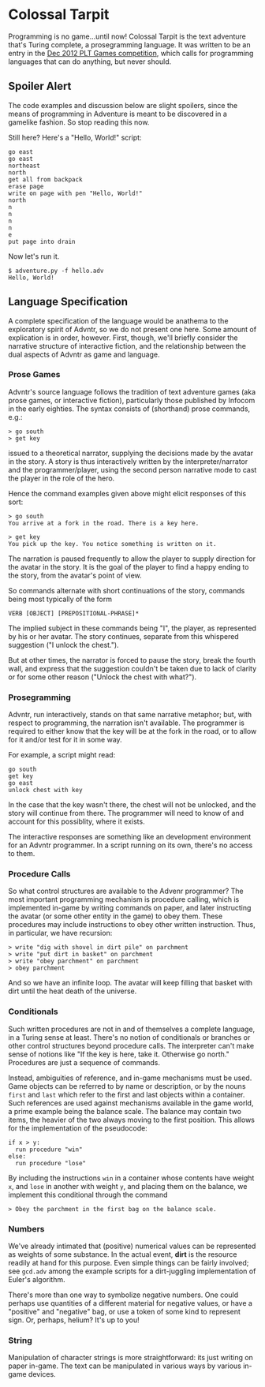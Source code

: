 Colossal Tarpit
===============

Programming is no game...until now! Colossal Tarpit is the text
adventure that's Turing complete, a prosegramming language. It was
written to be an entry in the [Dec 2012 PLT Games competition][1],
which calls for programming languages that can do anything, but never
should.

[1]: http://www.pltgames.com/competition/2012/12

Spoiler Alert
-------------

The code examples and discussion below are slight spoilers, since the
means of programming in Adventure is meant to be discovered in a
gamelike fashion. So stop reading this now.

Still here? Here's a "Hello, World!" script:

    go east
    go east
    northeast
    north
    get all from backpack
    erase page
    write on page with pen "Hello, World!"
    north
    n
    n
    n
    n 
    e
    put page into drain

Now let's run it.

    $ adventure.py -f hello.adv
    Hello, World!


Language Specification
----------------------

A complete specification of the language would be anathema to the
exploratory spirit of Advntr, so we do not present one here. Some
amount of explication is in order, however. First, though, we'll
briefly consider the narrative structure of interactive fiction, and
the relationship between the dual aspects of Advntr as game and
language.

### Prose Games

Advntr's source language follows the tradition of text adventure games
(aka prose games, or interactive fiction), particularly those
published by Infocom in the early eighties. The syntax consists of
(shorthand) prose commands, e.g.:

    > go south
    > get key

issued to a theoretical narrator, supplying the decisions made by the
avatar in the story. A story is thus interactively written by the
interpreter/narrator and the programmer/player, using the second
person narrative mode to cast the player in the role of the hero.

Hence the command examples given above might elicit responses of this
sort:

    > go south  
    You arrive at a fork in the road. There is a key here.
       
    > get key  
    You pick up the key. You notice something is written on it.

The narration is paused frequently to allow the player to supply
direction for the avatar in the story. It is the goal of the player to
find a happy ending to the story, from the avatar's point of view.

So commands alternate with short continuations of the story, commands
being most typically of the form

    VERB [OBJECT] [PREPOSITIONAL-PHRASE]*

The implied subject in these commands being "I", the player, as
represented by his or her avatar. The story continues, separate from
this whispered suggestion ("I unlock the chest.").

But at other times, the narrator is forced to pause the story, break
the fourth wall, and express that the suggestion couldn't be taken due
to lack of clarity or for some other reason ("Unlock the chest with
what?").


### Prosegramming

Advntr, run interactively, stands on that same narrative metaphor;
but, with respect to programming, the narration isn't available. The
programmer is required to either know that the key will be at the fork
in the road, or to allow for it and/or test for it in some way.

For example, a script might read:

    go south
    get key
    go east
    unlock chest with key

In the case that the key wasn't there, the chest will not be unlocked,
and the story will continue from there. The programmer will need to
know of and account for this possiblity, where it exists.

The interactive responses are something like an development
environment for an Advntr programmer. In a script running on its own,
there's no access to them.

### Procedure Calls

So what control structures are available to the Advenr programmer? The
most important programming mechanism is procedure calling, which is
implemented in-game by writing commands on paper, and later
instructing the avatar (or some other entity in the game) to obey
them. These procedures may include instructions to obey other written
instruction. Thus, in particular, we have recursion:

    > write "dig with shovel in dirt pile" on parchment
    > write "put dirt in basket" on parchment
    > write "obey parchment" on parchment
    > obey parchment

And so we have an infinite loop. The avatar will keep filling that
basket with dirt until the heat death of the universe.

### Conditionals

Such written procedures are not in and of themselves a complete
language, in a Turing sense at least. There's no notion of
conditionals or branches or other control structures beyond procedure
calls. The interpreter can't make sense of notions like "If the key is
here, take it. Otherwise go north." Procedures are just a sequence of
commands.

Instead, ambiguities of reference, and in-game mechanisms must be
used. Game objects can be referred to by name or description, or by
the nouns `first` and `last` which refer to the first and last objects
within a container. Such references are used against mechanisms
available in the game world, a prime example being the balance scale.
The balance may contain two items, the heavier of the two always
moving to the first position. This allows for the implementation of
the pseudocode:

    if x > y:
      run procedure "win"
    else:
      run procedure "lose"

By including the instructions `win` in a container whose contents have
weight `x`, and `lose` in another with weight `y`, and placing them on
the balance, we implement this conditional through the command

    > Obey the parchment in the first bag on the balance scale.

### Numbers

We've already intimated that (positive) numerical values can be
represented as weights of some substance. In the actual event,
**dirt** is the resource readily at hand for this purpose. Even simple
things can be fairly involved; see `gcd.adv` among the example scripts
for a dirt-juggling implementation of Euler's algorithm.

There's more than one way to symbolize negative numbers. One could
perhaps use quantities of a different material for negative values, or
have a "positive" and "negative" bag, or use a token of some kind to
represent sign. Or, perhaps, helium? It's up to you!

### String

Manipulation of character strings is more straightforward: its just
writing on paper in-game. The text can be manipulated in various ways
by various in-game devices.

